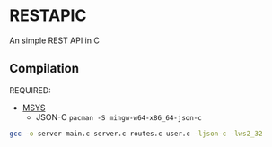 # RESTAPIC
An simple REST API in C


## Compilation

REQUIRED:
- [MSYS](https://www.msys2.org)
  - JSON-C `pacman -S mingw-w64-x86_64-json-c`

```bash
gcc -o server main.c server.c routes.c user.c -ljson-c -lws2_32
```